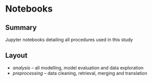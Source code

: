 # Notebooks
## Summary
Jupyter notebooks detailing all procedures used in this study

## Layout
- *analysis* – all modelling, model evaluation and data exploration
- *preprocessing* – data cleaning, retrieval, merging and translation


